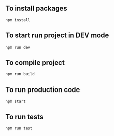 ## To install packages
`npm install`

## To start run project in DEV mode
`npm run dev`

## To compile project
`npm run build`

## To run production code
`npm start`

## To run tests
`npm run test`
